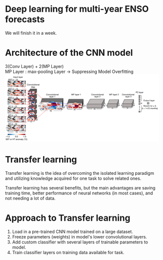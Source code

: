 # Deep learning for multi-year ENSO forecasts
We will finish it in a week.

# Architecture of the CNN model
3(Conv Layer) + 2(MP Layer)  
MP Layer : max-pooling Layer → Suppressing Model Overfitting  
![CNN](https://github.com/ojkk371/Deep-learning-for-ENSO-forecasts/blob/master/Image/CNN_forecasts.PNG?raw=true)

# Transfer learning
Transfer learning is the idea of overcoming the isolated learning paradigm and utilizing knowledge acquired for one task to solve related ones.  
  
Transfer learning has several benefits, but the main advantages are saving training time, better performance of neural networks (in most cases), and not needing a lot of data.  

# Approach to Transfer learning
1. Load in a pre-trained CNN model trained on a large dataset.  
2. Freeze parameters (weights) in model's lower convolutional layers.  
3. Add custom classifier with several layers of trainable parameters to model.  
4. Train classifier layers on training data available for task.  
